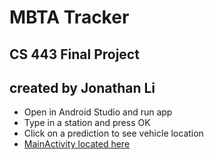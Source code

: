 # MBTA Tracker
## CS 443 Final Project
## created by Jonathan Li

* Open in Android Studio and run app
* Type in a station and press OK
* Click on a prediction to see vehicle location
* [MainActivity located here](../app/src/main/java/edu/umb/cs443/MainActivity.java)
      
